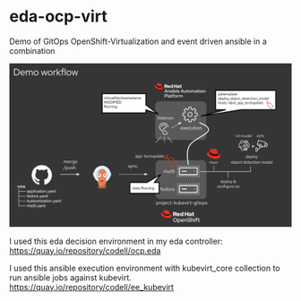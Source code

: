 # eda-ocp-virt
Demo of GitOps OpenShift-Virtualization and event driven ansible in a combination

![Alt text](eda-demo.png?raw=true "eda-demo")

I used this eda decision environment in my eda controller:
https://quay.io/repository/codell/ocp.eda

I used this ansible execution environment with kubevirt_core collection to run ansible jobs against kubevirt. 
https://quay.io/repository/codell/ee_kubevirt
